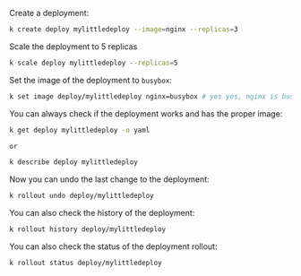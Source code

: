 Create a deployment:

```bash
k create deploy mylittledeploy --image=nginx --replicas=3
```

Scale the deployment to 5 replicas

```bash
k scale deploy mylittledeploy --replicas=5 
```

Set the image of the deployment to `busybox`:

```bash
k set image deploy/mylittledeploy nginx=busybox # yes yes, nginx is busybox now, things are not always as they seem :)
```
You can always check if the deployment works and has the proper image:

```bash
k get deploy mylittledeploy -o yaml

or

k describe deploy mylittledeploy
``` 

Now you can undo the last change to the deployment:

```bash
k rollout undo deploy/mylittledeploy
```
You can also check the history of the deployment:

```bash
k rollout history deploy/mylittledeploy
```
You can also check the status of the deployment rollout:

```bash
k rollout status deploy/mylittledeploy
```
